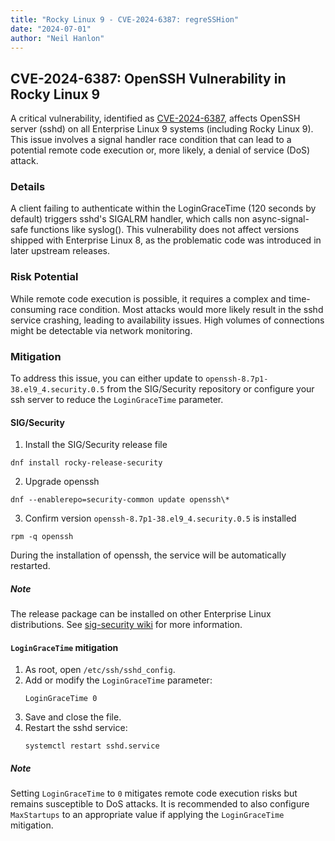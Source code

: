 ```yaml
---
title: "Rocky Linux 9 - CVE-2024-6387: regreSSHion"
date: "2024-07-01"
author: "Neil Hanlon"
---
```


## CVE-2024-6387: OpenSSH Vulnerability in Rocky Linux 9

A critical vulnerability, identified as [CVE-2024-6387](https://nvd.nist.gov/vuln/detail/CVE-2024-6387), affects OpenSSH server (sshd) on all Enterprise Linux 9 systems (including Rocky Linux 9). This issue involves a signal handler race condition that can lead to a potential remote code execution or, more likely, a denial of service (DoS) attack.

### Details

A client failing to authenticate within the LoginGraceTime (120 seconds by default) triggers sshd's SIGALRM handler, which calls non async-signal-safe functions like syslog(). This vulnerability does not affect versions shipped with Enterprise Linux 8, as the problematic code was introduced in later upstream releases.

### Risk Potential

While remote code execution is possible, it requires a complex and time-consuming race condition. Most attacks would more likely result in the sshd service crashing, leading to availability issues. High volumes of connections might be detectable via network monitoring.

### Mitigation

To address this issue, you can either update to `openssh-8.7p1-38.el9_4.security.0.5` from the SIG/Security repository or configure your ssh server to reduce the `LoginGraceTime` parameter.

#### SIG/Security

1. Install the SIG/Security release file
```
dnf install rocky-release-security
```
2. Upgrade openssh
```
dnf --enablerepo=security-common update openssh\*
```
3. Confirm version `openssh-8.7p1-38.el9_4.security.0.5` is installed
```
rpm -q openssh
```

During the installation of openssh, the service will be automatically restarted.

##### Note

The release package can be installed on other Enterprise Linux distributions. See [sig-security wiki](https://sig-security.rocky.page/) for more information.

#### `LoginGraceTime` mitigation

1. As root, open `/etc/ssh/sshd_config`.
2. Add or modify the `LoginGraceTime` parameter:
   ```
   LoginGraceTime 0
   ```
3. Save and close the file.
4. Restart the sshd service:
   ```
   systemctl restart sshd.service
   ```

##### Note

Setting `LoginGraceTime` to `0` mitigates remote code execution risks but remains susceptible to DoS attacks. It is recommended to also configure `MaxStartups` to an appropriate value if applying the `LoginGraceTime` mitigation.
